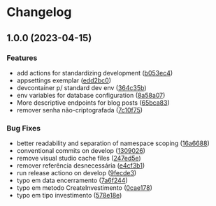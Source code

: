 # Changelog

## 1.0.0 (2023-04-15)


### Features

* add actions for standardizing development ([b053ec4](https://github.com/Priori-Services/API/commit/b053ec48aadba22767652f4ddcf76ddb49f88cd9))
* appsettings exemplar ([edd2bc0](https://github.com/Priori-Services/API/commit/edd2bc00c2e0ffc53fc8cf030d5a3dcb127187f0))
* devcontainer p/ standard dev env ([364c35b](https://github.com/Priori-Services/API/commit/364c35b5e893ee3ce37642a08513106d62b6540c))
* env variables for database configuration ([8a58a07](https://github.com/Priori-Services/API/commit/8a58a07b706b8a4273ad7c62f83afda27c7ac7ed))
* More descriptive endpoints for blog posts ([65bca83](https://github.com/Priori-Services/API/commit/65bca83bb309df8b3c3217840b305e4c2fe031c8))
* remover senha não-criptografada ([7c10f75](https://github.com/Priori-Services/API/commit/7c10f754767229e04ae64d2b630c656a362bac58))


### Bug Fixes

* better readability and separation of namespace scoping ([16a6688](https://github.com/Priori-Services/API/commit/16a6688ce59912f7cfb0ee818486aaab8d5dede5))
* conventional commits on develop ([1309026](https://github.com/Priori-Services/API/commit/130902647dd9546bf711438764722654d9cd0580))
* remove visual studio cache files ([247ed5e](https://github.com/Priori-Services/API/commit/247ed5ee7a6d445e9710a3a9b09d1cc62115484e))
* remover referência desnecessária ([e4cf3b1](https://github.com/Priori-Services/API/commit/e4cf3b18b3583d354ab9db7ee5551d7f35983fff))
* run release actiono on develop ([9fecde3](https://github.com/Priori-Services/API/commit/9fecde3998a2471cc2864d384dccdbdb4fdbfd9c))
* typo em data encerramento ([7a6f244](https://github.com/Priori-Services/API/commit/7a6f244f5bdd653cc57c3e744b695043ea50351b))
* typo em metodo CreateInvestimento ([0cae178](https://github.com/Priori-Services/API/commit/0cae17803ef7e38e9c2618c26f5674c4903375c9))
* typo em tipo investimento ([578e18e](https://github.com/Priori-Services/API/commit/578e18e0bf1493a42bb0e1ded44ec4770bc6c034))
